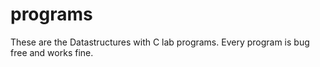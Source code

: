 # programs
These are the Datastructures with C lab programs. Every program is bug free and works fine. 

